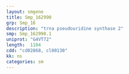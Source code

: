 ```yaml
---
layout: smgene
title: Smp_162990
grp: Smp_16
description: "trna pseudouridine synthase 2"
smp: Smp_162990.1
uniprot: "G4VT72"
length:  1104
cdd: "cd02868, cl00130"
kk: ns
categories: sm
---
```

